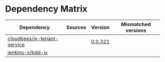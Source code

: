 # Dependency Matrix

Dependency | Sources | Version | Mismatched versions
---------- | ------- | ------- | -------------------
[cloudbees/jx-tenant-service](https://github.com/cloudbees/jx-tenant-service) |  | [0.0.321](https://github.com/cloudbees/jx-tenant-service/releases/tag/v0.0.321) | 
[jenkins-x/bdd-jx](https://github.com/jenkins-x/bdd-jx.git) |  | []() | 

